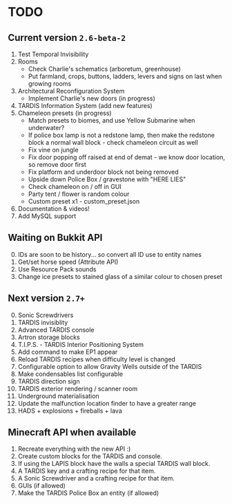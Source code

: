 # TODO

## Current version `2.6-beta-2`
1. Test Temporal Invisibility
2. Rooms
   * Check Charlie's schematics (arboretum, greenhouse)
   * Put farmland, crops, buttons, ladders, levers and signs on last when growing rooms   
3. Architectural Reconfiguration System
    * Implement Charlie's new doors (in progress)
4. TARDIS Information System (add new features)
5. Chameleon presets (in progress)
    * Match presets to biomes, and use Yellow Submarine when underwater?
    * If police box lamp is not a redstone lamp, then make the redstone block a normal wall block - check chameleon circuit as well
    * Fix vine on jungle
    * Fix door popping off raised at end of demat - we know door location, so remove door first
    * Fix platform and underdoor block not being removed
    * Upside down Police Box / gravestone with "HERE LIES"
    * Check chameleon on / off in GUI
    * Party tent / flower is random colour
    * Custom preset x1 - custom_preset.json
6. Documentation & videos!
7. Add MySQL support

## Waiting on Bukkit API
0. IDs are soon to be history... so convert all ID use to entity names
1. Get/set horse speed (Attribute API)
2. Use Resource Pack sounds
3. Change ice presets to stained glass of a similar colour to chosen preset

## Next version `2.7+`
0. Sonic Screwdrivers
1. TARDIS invisiblity
2. Advanced TARDIS console
3. Artron storage blocks
4. T.I.P.S. - TARDIS Interior Positioning System
5. Add command to make EP1 appear
6. Reload TARDIS recipes when difficulty level is changed
7. Configurable option to allow Gravity Wells outside of the TARDIS
8. Make condensables list configurable
9. TARDIS direction sign
10. TARDIS exterior rendering / scanner room
11. Underground materialisation
12. Update the malfunction location finder to have a greater range
13. HADS + explosions + fireballs + lava

## Minecraft API when available
1. Recreate everything with the new API :)
2. Create custom blocks for the TARDIS and console.
3. If using the LAPIS block have the walls a special TARDIS wall block.
4. A TARDIS key and a crafting recipe for that item.
5. A Sonic Screwdriver and a crafting recipe for that item.
6. GUIs (if allowed)
7. Make the TARDIS Police Box an entity (if allowed)
